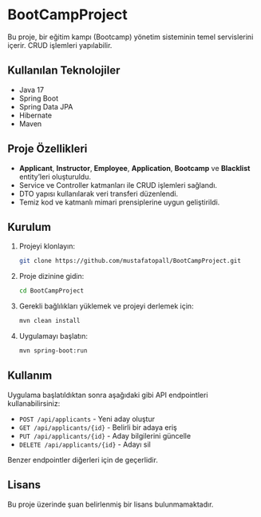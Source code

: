 
# BootCampProject

Bu proje, bir eğitim kampı (Bootcamp) yönetim sisteminin temel servislerini içerir. CRUD işlemleri yapılabilir.
## Kullanılan Teknolojiler

- Java 17
- Spring Boot
- Spring Data JPA
- Hibernate
- Maven

## Proje Özellikleri

- **Applicant**, **Instructor**, **Employee**, **Application**, **Bootcamp** ve **Blacklist** entity’leri oluşturuldu.
- Service ve Controller katmanları ile CRUD işlemleri sağlandı.
- DTO yapısı kullanılarak veri transferi düzenlendi.
- Temiz kod ve katmanlı mimari prensiplerine uygun geliştirildi.

## Kurulum

1. Projeyi klonlayın:
   ```bash
   git clone https://github.com/mustafatopall/BootCampProject.git
   ```
2. Proje dizinine gidin:
   ```bash
   cd BootCampProject
   ```
3. Gerekli bağlılıkları yüklemek ve projeyi derlemek için:
   ```bash
   mvn clean install
   ```
4. Uygulamayı başlatın:
   ```bash
   mvn spring-boot:run
   ```

## Kullanım

Uygulama başlatıldıktan sonra aşağıdaki gibi API endpointleri kullanabilirsiniz:

- `POST /api/applicants` - Yeni aday oluştur
- `GET /api/applicants/{id}` - Belirli bir adaya eriş
- `PUT /api/applicants/{id}` - Aday bilgilerini güncelle
- `DELETE /api/applicants/{id}` - Adayı sil

Benzer endpointler diğerleri için de geçerlidir.

## Lisans

Bu proje üzerinde şuan belirlenmiş bir lisans bulunmamaktadır.

